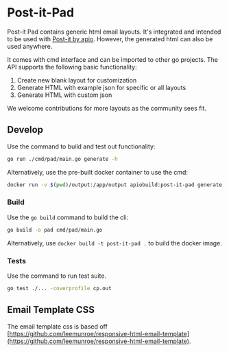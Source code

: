 # Post-it-Pad

Post-it Pad contains generic html email layouts. It's integrated and intended to be used with [Post-it by apio](https://telescope.apiobuild.com/app/post-it). However, the generated html can also be used anywhere.

It comes with cmd interface and can be imported to other go projects. The API supports the following basic functionality:

1. Create new blank layout for customization
2. Generate HTML with example json for specific or all layouts
3. Generate HTML with custom json

We welcome contributions for more layouts as the community sees fit.

## Develop

Use the command to build and test out functionality:

```bash
go run ./cmd/pad/main.go generate -h
```

Alternatively, use the pre-built docker container to use the cmd:

```bash
docker run -v $(pwd)/output:/app/output apiobuild:post-it-pad generate -l receipt
```

### Build

Use the `go build` command to build the cli:

```bash
go build -o pad cmd/pad/main.go
```

Alternatively, use `docker build -t post-it-pad .` to build the docker image.

### Tests

Use the command to run test suite.

```bash
go test ./... -coverprofile cp.out
```

## Email Template CSS

The email template css is based off [https://github.com/leemunroe/responsive-html-email-template](https://github.com/leemunroe/responsive-html-email-template).
